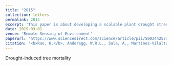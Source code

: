 ```yaml
---
title: "2015"
collection: letters
permalink: 2015
excerpt: 'This paper is about developing a scalable plant drought stress indicator using vegetation optical depth.'
date: 2019-03-01
venue: 'Remote Sensing of Environment'
paperurl: 'https://www.sciencedirect.com/science/article/pii/S0034425719301208'
citation: '<b>Rao, K.</b>, Anderegg, W.R.L., Sala, A., Martínez-Vilalta, J. & Konings, A.G. (2019). Satellite-based vegetation optical depth as an indicator of drought-driven tree mortality. <i>Remote Sens. Environ.</i>, 227, 125–136.'
---
```


Drought-induced tree mortality
